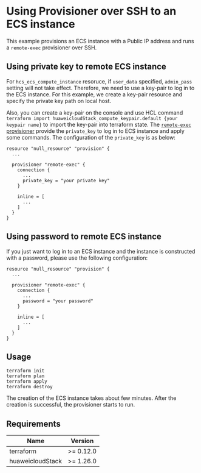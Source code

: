 # Using Provisioner over SSH to an ECS instance

This example provisions an ECS instance with a Public IP address and runs a `remote-exec` provisioner over SSH.

## Using private key to remote ECS instance

For `hcs_ecs_compute_instance` resoruce, if `user_data` specified, `admin_pass` setting will not take effect.
Therefore, we need to use a key-pair to log in to the ECS instance.
For this example, we create a key-pair resource and specify the private key path on local host.

Also, you can create a key-pair on the console and use HCL command
`terraform import huaweicloudStack_compute_keypair.default {your keypair name}` to import the key-pair into terraform state.
The [`remote-exec` provisioner](https://www.terraform.io/docs/provisioners/remote-exec.html) provide the `private_key`
to log in to ECS instance and apply some commands.
The configuration of the `private_key` is as below:

```hcl
resource "null_resource" "provision" {
  ...

  provisioner "remote-exec" {
    connection {
      ...
      private_key = "your private key"
    }

    inline = [
      ...
    ]
  }
}
```

## Using password to remote ECS instance

If you just want to log in to an ECS instance and the instance is constructed with a password, please use the following
configuration:

```hcl
resource "null_resource" "provision" {
  ...

  provisioner "remote-exec" {
    connection {
      ...
      password = "your password"
    }

    inline = [
      ...
    ]
  }
}
```

## Usage

```shell
terraform init
terraform plan
terraform apply
terraform destroy
```

The creation of the ECS instance takes about few minutes. After the creation is successful, the provisioner starts to run.

## Requirements

| Name | Version |
| ---- | ---- |
| terraform | >= 0.12.0 |
| huaweicloudStack | >= 1.26.0 |

